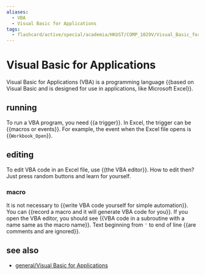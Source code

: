 ```yaml
---
aliases:
  - VBA
  - Visual Basic for Applications
tags:
  - flashcard/active/special/academia/HKUST/COMP_1029V/Visual_Basic_for_Applications
---
```


# Visual Basic for Applications

Visual Basic for Applications (VBA) is a programming language {{based on Visual Basic and is designed for use in applications, like Microsoft Excel}}. <!--SR:!2026-09-21,720,330-->

## running

To run a VBA program, you need {{a trigger}}. In Excel, the trigger can be {{macros or events}}. For example, the event when the Excel file opens is {{`Workbook_Open`}}. <!--SR:!2024-12-07,235,330!2025-02-14,289,330!2024-12-18,228,319-->

## editing

To edit VBA code in an Excel file, use {{the VBA editor}}. How to edit then? Just press random buttons and learn for yourself. <!--SR:!2027-02-22,850,330-->

### macro

It is not necessary to {{write VBA code yourself for simple automation}}. You can {{record a macro and it will generate VBA code for you}}. If you open the VBA editor, you should see {{VBA code in a subroutine with a name same as the macro name}}. Text beginning from `'` to end of line {{are comments and are ignored}}. <!--SR:!2025-01-26,276,330!2025-01-18,266,330!2026-08-23,664,310!2027-05-31,941,350-->

## see also

- [general/Visual Basic for Applications](../../../../general/Visual%20Basic%20for%20Applications.md)
